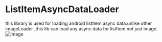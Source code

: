 # ListItemAsyncDataLoader
this library is used for loading android listItem async data.unlike other imageLoader ,this lib can load any async data for listItem not just image.
![image](https://github.com/lchli1314@sina.com/ListItemAsyncDataLoader/tree/master/LoaderLibrary/screenshot/shot_net_picturelist.png)
